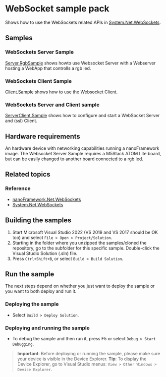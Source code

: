 # WebSocket sample pack

Shows how to use the WebSockets related APIs in [System.Net.WebSockets](http://docs.nanoframework.net/api/System.Net.WebSockets.html).

## Samples


### WebSockets Server Sample 

[Server.RgbSample](./WebSockets.Server.RgbSample) shows howto use Websocket Server with a Webserver hosting a WebApp that controlls a rgb led.

### WebSockets Client Sample 

[Client.Sample](./Websockets.Client.Sample) shows how to use the Websocket Client.

### WebSockets Server and Client sample 

[ServerClient.Sample](./Websockets.ServerClient.Sample) shows how to configure and start a WebSocket Server and (ssl) Client.

## Hardware requirements

An hardware device with networking capabilities running a nanoFramework image.
The Websocket Server Sample requires a M5Stack ATOM Lite board, but can be easily changed to another board connected to a rgb led.

## Related topics

### Reference

- [nanoFramework.Net.WebSockets](https://github.com/nanoframework/System.Net.WebSockets/blob/develop/README.md)
- [System.Net.WebSockets](http://docs.nanoframework.net/api/System.Net.WebSockets.html)

## Building the samples

1. Start Microsoft Visual Studio 2022 (VS 2019 and VS 2017 should be OK too) and select `File > Open > Project/Solution`.
1. Starting in the folder where you unzipped the samples/cloned the repository, go to the subfolder for this specific sample. Double-click the Visual Studio Solution (.sln) file.
1. Press `Ctrl+Shift+B`, or select `Build > Build Solution`.

## Run the sample

The next steps depend on whether you just want to deploy the sample or you want to both deploy and run it.

### Deploying the sample

- Select `Build > Deploy Solution`.

### Deploying and running the sample

- To debug the sample and then run it, press F5 or select `Debug > Start Debugging`.

> **Important**: Before deploying or running the sample, please make sure your device is visible in the Device Explorer.
> **Tip**: To display the Device Explorer, go to Visual Studio menus: `View > Other Windows > Device Explorer`.
